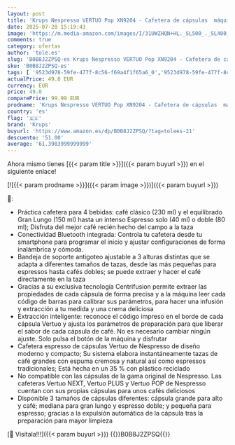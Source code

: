 ```yaml
---
layout: post
title: 'Krups Nespresso VERTUO Pop XN9204 - Cafetera de cápsulas  máquina de café expreso  4 tamaños tazas  tecnología Centrifusion  35% plástico reciclado  Aqua Mint'
date: 2025-07-28 15:19:43
image: 'https://m.media-amazon.com/images/I/31UWZHQN+HL._SL500_._SL400_.jpg'
comments: true
category: ofertas
author: 'tole.es'
slug: 'B0B8J2ZPSQ-es Krups Nespresso VERTUO Pop XN9204 - Cafetera de cápsulas...'
sku: 'B0B8J2ZPSQ-es'
tags: [ '9523d978-59fe-477f-8c56-f69a4f1f65a6_0','9523d978-59fe-477f-8c56-f69a4f1f65a6_801','Arborist Merchandising Root','Cafeteras individuales','Hogar y cocina','Máquinas cafeteras','Oferta de café Nespresso','Self Service','Special Features Stores','Utensilios para café y té','cafetera','krups','nespresso','🇪🇸', ]
actualPrice: 49.0 EUR
currency: EUR
price: 49.0
comparePrice: 99.99 EUR
prodname: 'Krups Nespresso VERTUO Pop XN9204 - Cafetera de cápsulas  máquina de café expreso  4 tamaños tazas  tecnología Centrifusion  35% plástico reciclado  Aqua Mint'
country: 'es'
flag: '🇪🇸'
brand: 'Krups'
buyurl: 'https://www.amazon.es/dp/B0B8J2ZPSQ/?tag=tolees-21'
descuento: '51.00'
average: '61.3983999999999'
---
```


Ahora mismo tienes [{{< param title >}}]({{< param buyurl >}}) en el siguiente enlace!

[![{{< param prodname >}}]({{< param image >}})]({{< param buyurl >}})

🔎:

- Práctica cafetera para 4 bebidas: café clásico (230 ml) y el equilibrado Gran Lungo (150 ml) hasta un intenso Espresso solo (40 ml) o doble (80 ml); Disfruta del mejor café recién hecho del campo a la taza
- Conectividad Bluetooth integrada: Controla tu cafetera desde tu smartphone para programar el inicio y ajustar configuraciones de forma inalámbrica y cómoda.
- Bandeja de soporte antigoteo ajustable a 3 alturas distintas que se adapta a diferentes tamaños de tazas, desde las más pequeñas para espressos hasta cafés dobles; se puede extraer y hacer el café directamente en la taza
- Gracias a su exclusiva tecnología Centrifusion permite extraer las propiedades de cada cápsula de forma precisa y a la máquina leer cada código de barras para calibrar sus parámetros, para hacer una infusión y extracción a tu medida y una crema deliciosa
- Extracción inteligente: reconoce el código impreso en el borde de cada cápsula Vertuo y ajusta los parámetros de preparación para que liberar el sabor de cada cápsula de café. No es necesario cambiar ningún ajuste. Solo pulsa el botón de la máquina y disfrutar
- Cafetera espresso de cápsulas Vertuo de Nespresso de diseño moderno y compacto; Su sistema elabora instantáneamente tazas de café grandes con espuma cremosa y natural así como espressos tradicionales; Está hecha en un 35 % con plástico reciclado
- No compatible con las cápsulas de la gama original de Nespresso. Las cafeteras Vertuo NEXT, Vertuo PLUS y Vertuo POP de Nespresso cuentan con sus propias cápsulas para unos cafés deliciosos
- Disponible 3 tamaños de cápsulas diferentes: cápsula grande para alto y café; mediana para gran lungo y espresso doble; y pequeña para espresso; gracias a la expulsión automática de la cápsula tras la preparación para mayor limpieza

[🛒 Visítala!!!]({{< param buyurl >}})
{{<world>}}B0B8J2ZPSQ{{</world>}}
